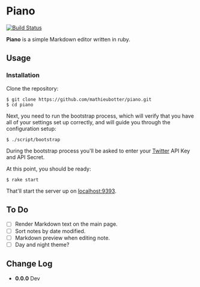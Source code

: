 # Piano
[![Build Status](https://travis-ci.org/mathieubotter/piano.svg?branch=master)](https://travis-ci.org/mathieubotter/piano)

__Piano__ is a simple Markdown editor written in ruby.

## Usage
### Installation
Clone the repository:

    $ git clone https://github.com/mathieubotter/piano.git
    $ cd piano

Next, you need to run the bootstrap process, which will verify that you have all of your settings set up correctly, and will guide
you through the configuration setup:

    $ ./script/bootstrap

During the bootstrap process you'll be asked to enter your [Twitter][twitter] API Key and API Secret.

At this point, you should be ready:

    $ rake start

That'll start the server up on [localhost:9393](http://localhost:9393).

## To Do
- [ ] Render Markdown text on the main page.
- [ ] Sort notes by date modified.
- [ ] Markdown preview when editing note.
- [ ] Day and night theme?

## Change Log
* __0.0.0__ Dev

[twitter]: https://dev.twitter.com/
